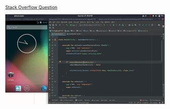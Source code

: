 [Stack Overflow Question](https://stackoverflow.com/questions/59057676/activity-stucked-after-returning-from-activity-that-changed-night-mode)

![](./img/demo.gif)